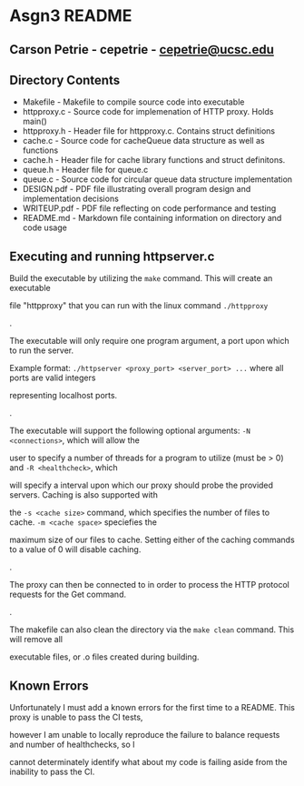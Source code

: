 # Asgn3 README

## Carson Petrie - cepetrie - cepetrie@ucsc.edu

## Directory Contents

* Makefile - Makefile to compile source code into executable
* httpproxy.c - Source code for implemenation of HTTP proxy. Holds main()
* httpproxy.h - Header file for httpproxy.c. Contains struct definitions
* cache.c - Source code for cacheQueue data structure as well as functions
* cache.h - Header file for cache library functions and struct definitons. 
* queue.h - Header file for queue.c
* queue.c - Source code for circular queue data structure implementation
* DESIGN.pdf - PDF file illustrating overall program design and implementation decisions
* WRITEUP.pdf - PDF file reflecting on code performance and testing
* README.md - Markdown file containing information on directory and code usage

## Executing and running httpserver.c

Build the executable by utilizing the `make` command. This will create an executable

file "httpproxy" that you can run with the linux command `./httpproxy`

.

The executable will only require one program argument, a port upon which to run the server.

Example format: `./httpserver <proxy_port> <server_port> ...` where all ports are valid integers 

representing localhost ports.

.

The executable will support the following optional arguments: `-N <connections>`, which will allow the

user to specify a number of threads for a program to utilize (must be > 0) and `-R <healthcheck>`, which

will specify a interval upon which our proxy should probe the provided servers. Caching is also supported with

the `-s <cache size>` command, which specifies the number of files to cache. `-m <cache space>` speciefies the

maximum size of our files to cache. Setting either of the caching commands to a value of 0 will disable caching.

.

The proxy can then be connected to in order to process the HTTP protocol requests for the Get command.

.

The makefile can also clean the directory via the `make clean` command. This will remove all

executable files, or .o files created during building.


## Known Errors

Unfortunately I must add a known errors for the first time to a README. This proxy is unable to pass the CI tests, 

however I am unable to locally reproduce the failure to balance requests and number of healthchecks, so I

cannot determinately identify what about my code is failing aside from the inability to pass the CI. 


